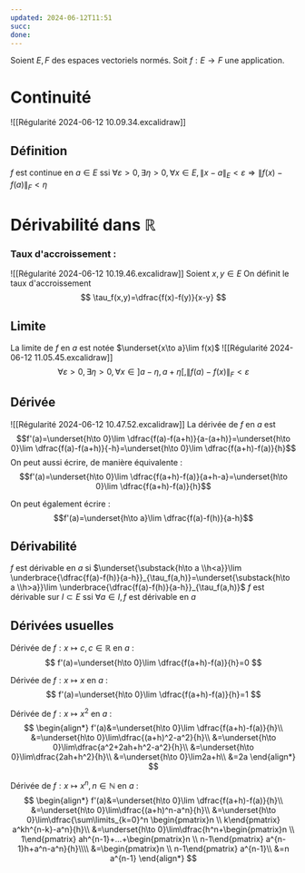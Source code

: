 ```yaml
---
updated: 2024-06-12T11:51
succ: 
done: 
---
```

Soient $E,F$ des espaces vectoriels normés.
Soit $f : E \to F$ une application.

# Continuité
![[Régularité 2024-06-12 10.09.34.excalidraw]]
## Définition
$f$ est continue en $a\in E$ ssi
$\forall \varepsilon > 0, \exists \eta > 0, \forall x \in E, \|x-a\|_E < \varepsilon \Rightarrow \|f(x)-f(a)\|_F < \eta$ 

# Dérivabilité dans $\mathbb{R}$
### Taux d'accroissement :
![[Régularité 2024-06-12 10.19.46.excalidraw]]
Soient $x,y \in E$
On définit le taux d'accroissement
$$
\tau_f(x,y)=\dfrac{f(x)-f(y)}{x-y}
$$

## Limite
La limite de $f$ en $a$ est notée $\underset{x\to a}\lim f(x)$
![[Régularité 2024-06-12 11.05.45.excalidraw]]
$$\forall \varepsilon > 0, \exists \eta > 0, \forall x \in ]a-\eta,a+\eta[,\|f(a)-f(x)\|_F<\varepsilon$$

## Dérivée
![[Régularité 2024-06-12 10.47.52.excalidraw]]
La dérivée de $f$ en $a$ est $$f'(a)=\underset{h\to 0}\lim \dfrac{f(a)-f(a+h)}{a-(a+h)}=\underset{h\to 0}\lim \dfrac{f(a)-f(a+h)}{-h}=\underset{h\to 0}\lim \dfrac{f(a+h)-f(a)}{h}$$
On peut aussi écrire, de manière équivalente :
$$f'(a)=\underset{h\to 0}\lim \dfrac{f(a+h)-f(a)}{a+h-a}=\underset{h\to 0}\lim \dfrac{f(a+h)-f(a)}{h}$$

On peut également écrire :
$$f'(a)=\underset{h\to a}\lim \dfrac{f(a)-f(h)}{a-h}$$

## Dérivabilité
$f$ est dérivable en $a$ si $\underset{\substack{h\to a \\h<a}}\lim \underbrace{\dfrac{f(a)-f(h)}{a-h}}_{\tau_f(a,h)}=\underset{\substack{h\to a \\h>a}}\lim \underbrace{\dfrac{f(a)-f(h)}{a-h}}_{\tau_f(a,h)}$
$f$ est dérivable sur $I \subset E$ ssi $\forall a \in I,f\text{ est dérivable en }a$

## Dérivées usuelles
Dérivée de $f:x \mapsto c,c\in \mathbb{R}$ en $a$ :
$$
f'(a)=\underset{h\to 0}\lim \dfrac{f(a+h)-f(a)}{h}=0
$$

Dérivée de $f:x \mapsto x$ en $a$ :
$$
f'(a)=\underset{h\to 0}\lim \dfrac{f(a+h)-f(a)}{h}=1
$$

Dérivée de $f:x \mapsto x^2$ en $a$ :
$$
\begin{align*}
f'(a)&=\underset{h\to 0}\lim \dfrac{f(a+h)-f(a)}{h}\\
&=\underset{h\to 0}\lim\dfrac{(a+h)^2-a^2}{h}\\
&=\underset{h\to 0}\lim\dfrac{a^2+2ah+h^2-a^2}{h}\\
&=\underset{h\to 0}\lim\dfrac{2ah+h^2}{h}\\
&=\underset{h\to 0}\lim2a+h\\
&=2a
\end{align*}
$$

Dérivée de $f:x \mapsto x^n, n\in \mathbb{N}$ en $a$ :
$$
\begin{align*}
f'(a)&=\underset{h\to 0}\lim \dfrac{f(a+h)-f(a)}{h}\\
&=\underset{h\to 0}\lim\dfrac{(a+h)^n-a^n}{h}\\
&=\underset{h\to 0}\lim\dfrac{\sum\limits_{k=0}^n \begin{pmatrix}n \\ k\end{pmatrix} a^kh^{n-k}-a^n}{h}\\
&=\underset{h\to 0}\lim\dfrac{h^n+\begin{pmatrix}n \\ 1\end{pmatrix} ah^{n-1}+...+\begin{pmatrix}n \\ n-1\end{pmatrix} a^{n-1}h+a^n-a^n}{h}\\\\
&=\begin{pmatrix}n \\ n-1\end{pmatrix} a^{n-1}\\
&=n a^{n-1}
\end{align*}
$$



